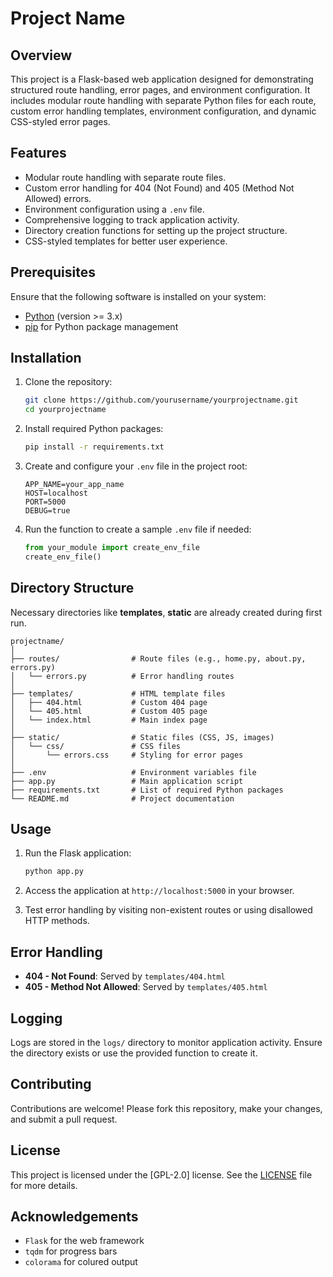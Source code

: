 # Project Name

## Overview
This project is a Flask-based web application designed for demonstrating structured route handling, error pages, and environment configuration. It includes modular route handling with separate Python files for each route, custom error handling templates, environment configuration, and dynamic CSS-styled error pages.

## Features
- Modular route handling with separate route files.
- Custom error handling for 404 (Not Found) and 405 (Method Not Allowed) errors.
- Environment configuration using a `.env` file.
- Comprehensive logging to track application activity.
- Directory creation functions for setting up the project structure.
- CSS-styled templates for better user experience.

## Prerequisites
Ensure that the following software is installed on your system:
- [Python](https://www.python.org/downloads/) (version >= 3.x)
- [pip](https://pip.pypa.io/en/stable/installation/) for Python package management

## Installation
1. Clone the repository:
   ```bash
   git clone https://github.com/yourusername/yourprojectname.git
   cd yourprojectname
   ```

2. Install required Python packages:
   ```bash
   pip install -r requirements.txt
   ```

3. Create and configure your `.env` file in the project root:
   ```
   APP_NAME=your_app_name
   HOST=localhost
   PORT=5000
   DEBUG=true
   ```

4. Run the function to create a sample `.env` file if needed:
   ```python
   from your_module import create_env_file
   create_env_file()
   ```

## Directory Structure
Necessary directories like **templates**, **static** are already created during first run.
```
projectname/
│
├── routes/                # Route files (e.g., home.py, about.py, errors.py)
│   └── errors.py          # Error handling routes
│
├── templates/             # HTML template files
│   ├── 404.html           # Custom 404 page
│   └── 405.html           # Custom 405 page
│   └── index.html         # Main index page
│
├── static/                # Static files (CSS, JS, images)
│   └── css/               # CSS files
│       └── errors.css     # Styling for error pages
│
├── .env                   # Environment variables file
├── app.py                 # Main application script
├── requirements.txt       # List of required Python packages
└── README.md              # Project documentation
```

## Usage
1. Run the Flask application:
   ```bash
   python app.py
   ```

2. Access the application at `http://localhost:5000` in your browser.

3. Test error handling by visiting non-existent routes or using disallowed HTTP methods.

## Error Handling
- **404 - Not Found**: Served by `templates/404.html`
- **405 - Method Not Allowed**: Served by `templates/405.html`

## Logging
Logs are stored in the `logs/` directory to monitor application activity. Ensure the directory exists or use the provided function to create it.

## Contributing
Contributions are welcome! Please fork this repository, make your changes, and submit a pull request.

## License
This project is licensed under the [GPL-2.0] license. See the [LICENSE](./LICENSE) file for more details.

## Acknowledgements
- `Flask` for the web framework
- `tqdm` for progress bars
- `colorama` for colured output

